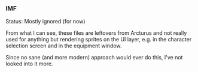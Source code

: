 
### IMF

Status: Mostly ignored (for now)

From what I can see, these files are leftovers from Arcturus and not really used for anything but rendering sprites on the UI layer, e.g. in the character selection screen and in the equipment window.

Since no sane (and more modern) approach would ever do this, I've not looked into it more.